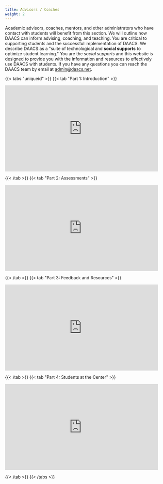 ```yaml
---
title: Advisors / Coaches
weight: 2
---
```


Academic advisors, coaches, mentors, and other administrators who have contact with students will benefit from this section. We will outline how DAACS can inform advising, coaching, and teaching. You are critical to supporting students and the successful implementation of DAACS. We describe DAACS as a "suite of technological and **social supports** to optimize student learning." You are the *social supports* and this website is designed to provide you with the information and resources to effectively use DAACS with students. If you have any questions you can reach the DAACS team by email at [admin@daacs.net](mailto:admin@daacs.net).


{{< tabs "uniqueid" >}}
{{< tab "Part 1: Introduction" >}}

<div style="padding:56.25% 0 0 0;position:relative;"><iframe src="https://player.vimeo.com/video/741275470?h=cac5bc4dfd&amp;badge=0&amp;autopause=0&amp;player_id=0&amp;app_id=58479" frameborder="0" allow="autoplay; fullscreen; picture-in-picture" allowfullscreen style="position:absolute;top:0;left:0;width:100%;height:100%;" title="Using DAACS to Empower College Students - 1. Introduction.mp4"></iframe></div><script src="https://player.vimeo.com/api/player.js"></script>

{{< /tab >}}
{{< tab "Part 2: Assessments" >}} 

<div style="padding:56.25% 0 0 0;position:relative;"><iframe src="https://player.vimeo.com/video/741276284?h=677a166b8f&amp;badge=0&amp;autopause=0&amp;player_id=0&amp;app_id=58479" frameborder="0" allow="autoplay; fullscreen; picture-in-picture" allowfullscreen style="position:absolute;top:0;left:0;width:100%;height:100%;" title="Using DAACS to Empower College Students - 2. Assessments"></iframe></div><script src="https://player.vimeo.com/api/player.js"></script>

{{< /tab >}}
{{< tab "Part 3: Feedback and Resources" >}} 

<div style="padding:56.25% 0 0 0;position:relative;"><iframe src="https://player.vimeo.com/video/741277087?h=d1b720f055&amp;badge=0&amp;autopause=0&amp;player_id=0&amp;app_id=58479" frameborder="0" allow="autoplay; fullscreen; picture-in-picture" allowfullscreen style="position:absolute;top:0;left:0;width:100%;height:100%;" title="Using DAACS to Empower College Students - 3. Feedback and Resources.mp4"></iframe></div><script src="https://player.vimeo.com/api/player.js"></script>

{{< /tab >}}
{{< tab "Part 4: Students at the Center" >}} 

<div style="padding:56.25% 0 0 0;position:relative;"><iframe src="https://player.vimeo.com/video/741279388?h=4d526e75a3&amp;badge=0&amp;autopause=0&amp;player_id=0&amp;app_id=58479" frameborder="0" allow="autoplay; fullscreen; picture-in-picture" allowfullscreen style="position:absolute;top:0;left:0;width:100%;height:100%;" title="Using DAACS to Empower College Students - 4. Students at the Center.mp4"></iframe></div><script src="https://player.vimeo.com/api/player.js"></script>

{{< /tab >}}
{{< /tabs >}}


<!--center><img src="/images/welcome.jpeg" width="100%" alt="Feedback written on a chalkboard" /></center-->
